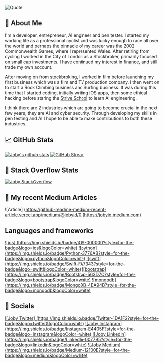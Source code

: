 ![Quote](https://github-readme-quotes.herokuapp.com/quote?theme=synthwave&layout=socrates)

## &#x1f; About Me

I'm a developer, entrepreneur, AI engineer and pen tester.
I started my working life as a professional cyclist and was lucky enough to race all over the world and perhaps the pinnacle of my career was the 2002 Commonwealth Games, where I represented Wales.
After retiring from cycling I worked in the City of London as a Stockbroker, primarily focused on small cap investments. I have continued my interest in finance, and still trade my own account.

After moving on from stockbroking, I worked in film before launching my first business which was a film and TV production company. I then went on to start a Rock Climbing business and Surfing business. It was during this time that I started coding, initially writing iOS apps, then some ethical hacking before staring the [Strive School](https://strive.school) to learn AI engineering. 

I think there are 2 industries which are going to become crucial in the next few years, they are AI and cyber security. Through developing my skills in pen testing and AI I hope to be able to make contributions to both these industries. 

## &#x1f4c8; GitHub Stats

[![Joby's github stats](https://github-readme-stats.vercel.app/api?username=jobyid&count_private=true&show_icons=true&theme=radical)](https://github.com/anuraghazra/github-readme-stats) [![GitHub Streak](https://github-readme-streak-stats.herokuapp.com/?user=jobyid)](https://github.com/DenverCoder1/github-readme-streak-stats)

## &#x1f; Stack Overflow Stats 

[![Joby StackOverflow](https://github-readme-stackoverflow.vercel.app/?userID=7301801&layout=compact)](https://stackoverflow.com/users/6558042/omid-nikrah)


## &#x1f; My recent Medium Articles
![Article] (https://github-readme-medium-recent-article.vercel.app/medium/@jobyid/0)(https://jobyid.medium.com)
 

## Languages and frameworks
[![ios] (https://img.shields.io/badge/iOS-000000?style=for-the-badge&logo=ios&logoColor=white)]()
[![python] (https://img.shields.io/badge/Python-3776AB?style=for-the-badge&logo=python&logoColor=white)]()
[![swift] (https://img.shields.io/badge/Swift-FA7343?style=for-the-badge&logo=swift&logoColor=white)]()
[![bootstrap] (https://img.shields.io/badge/Bootstrap-563D7C?style=for-the-badge&logo=bootstrap&logoColor=white)]()
[![mongodb] (https://img.shields.io/badge/MongoDB-4EA94B?style=for-the-badge&logo=mongodb&logoColor=white)]()


## &#x1f; Socials 
[![Joby Twitter] (https://img.shields.io/badge/Twitter-1DA1F2?style=for-the-badge&logo=twitter&logoColor=white)](https://twitter.com/jobyid)
[![Joby Instagram] (https://img.shields.io/badge/Instagram-E4405F?style=for-the-badge&logo=instagram&logoColor=white)](https://instagram.com/jobyid)
[![Joby Linkedin] (https://img.shields.io/badge/LinkedIn-0077B5?style=for-the-badge&logo=linkedin&logoColor=white)](https://www.linkedin.com/in/jobyi)
[![Joby Medium] (https://img.shields.io/badge/Medium-12100E?style=for-the-badge&logo=medium&logoColor=white)](https://jobyid.medium.com)


